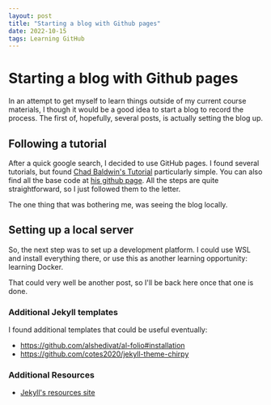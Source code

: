 ```yaml
---
layout: post
title: "Starting a blog with Github pages"
date: 2022-10-15
tags: Learning GitHub
---
```


# Starting a blog with Github pages

In an attempt to get myself to learn things outside of my current course materials, I though it would be a good idea to start a blog to record the process. The first of, hopefully, several posts, is actually setting the blog up.

## Following a tutorial

After a quick google search, I decided to use GitHub pages. I found several tutorials, but found [Chad Baldwin's Tutorial][1] particularly simple. You can also find all the base code at [his github page][git]. All the steps are quite straightforward, so I just followed them to the letter.

The one thing that was bothering me, was seeing the blog locally. 

## Setting up a local server

So, the next step was to set up a development platform. I could use WSL and install everything there, or use this as another learning opportunity: learning Docker.

That could very well be another post, so I'll be back here once that one is done.

### Additional Jekyll templates

I found additional templates that could be useful eventually:

- https://github.com/alshedivat/al-folio#installation
- https://github.com/cotes2020/jekyll-theme-chirpy

### Additional Resources

- [Jekyll's resources site](https://jekyllrb.com/resources/)

[1]: <https://chadbaldwin.net/2021/03/14/how-to-build-a-sql-blog.html> "Building a Free Blog with GitHub Pages in Minutes"
[git]: <https://github.com/chadbaldwin/simple-blog-bootstrap/>